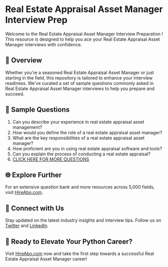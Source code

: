 # Real Estate Appraisal Asset Manager Interview Prep

Welcome to the Real Estate Appraisal Asset Manager Interview Preparation ! This resource is designed to help you ace your Real Estate Appraisal Asset Manager interviews with confidence.

## 🚀 Overview

Whether you're a seasoned Real Estate Appraisal Asset Manager or just starting in the field, this repository is tailored to enhance your interview readiness. We've curated a set of sample questions commonly asked in Real Estate Appraisal Asset Manager interviews to help you prepare and succeed.

## 📝 Sample Questions

1. Can you describe your experience in real estate appraisal asset management?
2. How would you define the role of a real estate appraisal asset manager?
3. What are the key responsibilities of a real estate appraisal asset manager?
4. How proficient are you in using real estate appraisal software and tools?
5. Can you explain the process of conducting a real estate appraisal?
6. [CLICK HERE FOR MORE QUESTIONS](https://hireabo.com/job/21_2_17/Real%20Estate%20Appraisal%20Asset%20Manager)

## 🌐 Explore Further

For an extensive question bank and more resources across 5,000 fields, visit [HireAbo.com](https://www.hireabo.com).

## 📱 Connect with Us

Stay updated on the latest industry insights and interview tips. Follow us on [Twitter](https://twitter.com/hireabo) and [LinkedIn](https://www.linkedin.com/in/hire-abo-3609972a8/).

## 🚀 Ready to Elevate Your Python Career?

Visit [HireAbo.com](https://www.hireabo.com) now and take the first step towards a successful Real Estate Appraisal Asset Manager career!